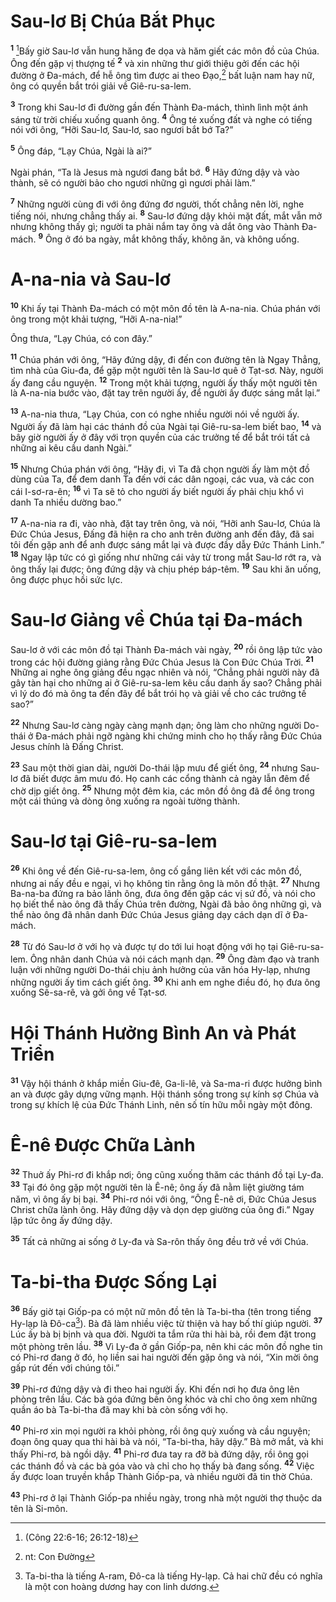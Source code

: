 # Sau-lơ Bị Chúa Bắt Phục
<sup><b>1</b></sup> [^1*]Bấy giờ Sau-lơ vẫn hung hăng đe dọa và hăm giết các môn đồ của Chúa. Ông đến gặp vị thượng tế <sup><b>2</b></sup> và xin những thư giới thiệu gởi đến các hội đường ở Ða-mách, để hễ ông tìm được ai theo Ðạo,[^1] bất luận nam hay nữ, ông có quyền bắt trói giải về Giê-ru-sa-lem.

<sup><b>3</b></sup> Trong khi Sau-lơ đi đường gần đến Thành Ða-mách, thình lình một ánh sáng từ trời chiếu xuống quanh ông. <sup><b>4</b></sup> Ông té xuống đất và nghe có tiếng nói với ông, “Hỡi Sau-lơ, Sau-lơ, sao ngươi bắt bớ Ta?”

<sup><b>5</b></sup> Ông đáp, “Lạy Chúa, Ngài là ai?”

Ngài phán, “Ta là Jesus mà ngươi đang bắt bớ. <sup><b>6</b></sup> Hãy đứng dậy và vào thành, sẽ có người bảo cho ngươi những gì ngươi phải làm.”

<sup><b>7</b></sup> Những người cùng đi với ông đứng đơ người, thốt chẳng nên lời, nghe tiếng nói, nhưng chẳng thấy ai. <sup><b>8</b></sup> Sau-lơ đứng dậy khỏi mặt đất, mắt vẫn mở nhưng không thấy gì; người ta phải nắm tay ông và dắt ông vào Thành Ða-mách. <sup><b>9</b></sup> Ông ở đó ba ngày, mắt không thấy, không ăn, và không uống.

# A-na-nia và Sau-lơ
<sup><b>10</b></sup> Khi ấy tại Thành Ða-mách có một môn đồ tên là A-na-nia. Chúa phán với ông trong một khải tượng, “Hỡi A-na-nia!”

Ông thưa, “Lạy Chúa, có con đây.”

<sup><b>11</b></sup> Chúa phán với ông, “Hãy đứng dậy, đi đến con đường tên là Ngay Thẳng, tìm nhà của Giu-đa, để gặp một người tên là Sau-lơ quê ở Tạt-sơ. Này, người ấy đang cầu nguyện. <sup><b>12</b></sup> Trong một khải tượng, người ấy thấy một người tên là A-na-nia bước vào, đặt tay trên người ấy, để người ấy được sáng mắt lại.”

<sup><b>13</b></sup> A-na-nia thưa, “Lạy Chúa, con có nghe nhiều người nói về người ấy. Người ấy đã làm hại các thánh đồ của Ngài tại Giê-ru-sa-lem biết bao, <sup><b>14</b></sup> và bây giờ người ấy ở đây với trọn quyền của các trưởng tế để bắt trói tất cả những ai kêu cầu danh Ngài.”

<sup><b>15</b></sup> Nhưng Chúa phán với ông, “Hãy đi, vì Ta đã chọn người ấy làm một đồ dùng của Ta, để đem danh Ta đến với các dân ngoại, các vua, và các con cái I-sơ-ra-ên; <sup><b>16</b></sup> vì Ta sẽ tỏ cho người ấy biết người ấy phải chịu khổ vì danh Ta nhiều dường bao.”

<sup><b>17</b></sup> A-na-nia ra đi, vào nhà, đặt tay trên ông, và nói, “Hỡi anh Sau-lơ, Chúa là Ðức Chúa Jesus, Ðấng đã hiện ra cho anh trên đường anh đến đây, đã sai tôi đến gặp anh để anh được sáng mắt lại và được đầy dẫy Ðức Thánh Linh.” <sup><b>18</b></sup> Ngay lập tức có gì giống như những cái vảy từ trong mắt Sau-lơ rớt ra, và ông thấy lại được; ông đứng dậy và chịu phép báp-têm. <sup><b>19</b></sup> Sau khi ăn uống, ông được phục hồi sức lực.

# Sau-lơ Giảng về Chúa tại Ða-mách
Sau-lơ ở với các môn đồ tại Thành Ða-mách vài ngày, <sup><b>20</b></sup> rồi ông lập tức vào trong các hội đường giảng rằng Ðức Chúa Jesus là Con Ðức Chúa Trời. <sup><b>21</b></sup> Những ai nghe ông giảng đều ngạc nhiên và nói, “Chẳng phải người này đã gây tàn hại cho những ai ở Giê-ru-sa-lem kêu cầu danh ấy sao? Chẳng phải vì lý do đó mà ông ta đến đây để bắt trói họ và giải về cho các trưởng tế sao?”

<sup><b>22</b></sup> Nhưng Sau-lơ càng ngày càng mạnh dạn; ông làm cho những người Do-thái ở Ða-mách phải ngỡ ngàng khi chứng minh cho họ thấy rằng Ðức Chúa Jesus chính là Ðấng Christ.

<sup><b>23</b></sup> Sau một thời gian dài, người Do-thái lập mưu để giết ông, <sup><b>24</b></sup> nhưng Sau-lơ đã biết được âm mưu đó. Họ canh các cổng thành cả ngày lẫn đêm để chờ dịp giết ông. <sup><b>25</b></sup> Nhưng một đêm kia, các môn đồ ông đã để ông trong một cái thúng và dòng ông xuống ra ngoài tường thành.

# Sau-lơ tại Giê-ru-sa-lem
<sup><b>26</b></sup> Khi ông về đến Giê-ru-sa-lem, ông cố gắng liên kết với các môn đồ, nhưng ai nấy đều e ngại, vì họ không tin rằng ông là môn đồ thật. <sup><b>27</b></sup> Nhưng Ba-na-ba đứng ra bảo lãnh ông, đưa ông đến gặp các vị sứ đồ, và nói cho họ biết thể nào ông đã thấy Chúa trên đường, Ngài đã bảo ông những gì, và thể nào ông đã nhân danh Ðức Chúa Jesus giảng dạy cách dạn dĩ ở Ða-mách.

<sup><b>28</b></sup> Từ đó Sau-lơ ở với họ và được tự do tới lui hoạt động với họ tại Giê-ru-sa-lem. Ông nhân danh Chúa và nói cách mạnh dạn. <sup><b>29</b></sup> Ông đàm đạo và tranh luận với những người Do-thái chịu ảnh hưởng của văn hóa Hy-lạp, nhưng những người ấy tìm cách giết ông. <sup><b>30</b></sup> Khi anh em nghe điều đó, họ đưa ông xuống Sê-sa-rê, và gởi ông về Tạt-sơ.

# Hội Thánh Hưởng Bình An và Phát Triển
<sup><b>31</b></sup> Vậy hội thánh ở khắp miền Giu-đê, Ga-li-lê, và Sa-ma-ri được hưởng bình an và được gây dựng vững mạnh. Hội thánh sống trong sự kính sợ Chúa và trong sự khích lệ của Ðức Thánh Linh, nên số tín hữu mỗi ngày một đông.

# Ê-nê Ðược Chữa Lành
<sup><b>32</b></sup> Thuở ấy Phi-rơ đi khắp nơi; ông cũng xuống thăm các thánh đồ tại Ly-đa. <sup><b>33</b></sup> Tại đó ông gặp một người tên là Ê-nê; ông ấy đã nằm liệt giường tám năm, vì ông ấy bị bại. <sup><b>34</b></sup> Phi-rơ nói với ông, “Ông Ê-nê ơi, Ðức Chúa Jesus Christ chữa lành ông. Hãy đứng dậy và dọn dẹp giường của ông đi.” Ngay lập tức ông ấy đứng dậy.

<sup><b>35</b></sup> Tất cả những ai sống ở Ly-đa và Sa-rôn thấy ông đều trở về với Chúa.

# Ta-bi-tha Ðược Sống Lại
<sup><b>36</b></sup> Bấy giờ tại Giốp-pa có một nữ môn đồ tên là Ta-bi-tha (tên trong tiếng Hy-lạp là Ðô-ca[^2]). Bà đã làm nhiều việc từ thiện và hay bố thí giúp người. <sup><b>37</b></sup> Lúc ấy bà bị bịnh và qua đời. Người ta tắm rửa thi hài bà, rồi đem đặt trong một phòng trên lầu. <sup><b>38</b></sup> Vì Ly-đa ở gần Giốp-pa, nên khi các môn đồ nghe tin có Phi-rơ đang ở đó, họ liền sai hai người đến gặp ông và nói, “Xin mời ông gấp rút đến với chúng tôi.”

<sup><b>39</b></sup> Phi-rơ đứng dậy và đi theo hai người ấy. Khi đến nơi họ đưa ông lên phòng trên lầu. Các bà góa đứng bên ông khóc và chỉ cho ông xem những quần áo bà Ta-bi-tha đã may khi bà còn sống với họ.

<sup><b>40</b></sup> Phi-rơ xin mọi người ra khỏi phòng, rồi ông quỳ xuống và cầu nguyện; đoạn ông quay qua thi hài bà và nói, “Ta-bi-tha, hãy dậy.” Bà mở mắt, và khi thấy Phi-rơ, bà ngồi dậy. <sup><b>41</b></sup> Phi-rơ đưa tay ra đỡ bà đứng dậy, rồi ông gọi các thánh đồ và các bà góa vào và chỉ cho họ thấy bà đang sống. <sup><b>42</b></sup> Việc ấy được loan truyền khắp Thành Giốp-pa, và nhiều người đã tin thờ Chúa.

<sup><b>43</b></sup> Phi-rơ ở lại Thành Giốp-pa nhiều ngày, trong nhà một người thợ thuộc da tên là Si-môn.

[^1]: nt: Con Ðường
[^2]: Ta-bi-tha là tiếng A-ram, Ðô-ca là tiếng Hy-lạp. Cả hai chữ đều có nghĩa là một con hoàng dương hay con linh dương.
[^1*]: (Công 22:6-16; 26:12-18)
